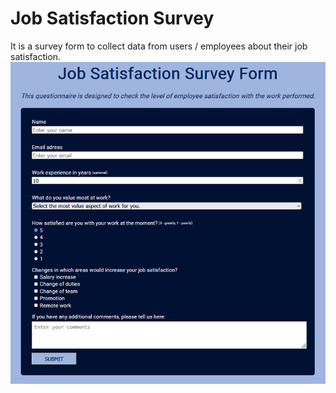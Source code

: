# Job Satisfaction Survey
It is a survey form to collect data from users / employees about their job satisfaction.
<img src="/grafika/result.bmp" alt="The result"/>

